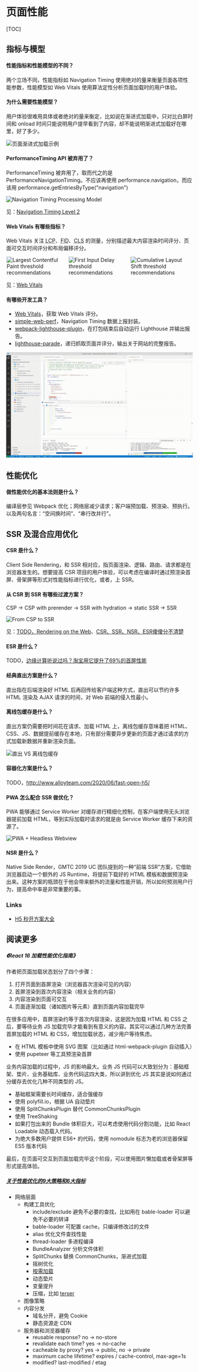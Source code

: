 # 页面性能

[TOC]

## 指标与模型

#### 性能指标和性能模型的不同？

两个立场不同，性能指标如 Navigation Timing 使用绝对的量来衡量页面各项性能参数，性能模型如 Web Vitals 使用算法定性分析页面加载时的用户体验。

#### 为什么需要性能模型？

用户体验很难用具体或者绝对的量来衡定，比如说在渐进式加载中，只对比白屏时间和 onload 时间只能说明用户提早看到了内容，却不能说明渐进式加载好在哪里，好了多少。

![页面渐进式加载示例](https://mgear-image.oss-cn-shanghai.aliyuncs.com/image/other/progressive-rendering.png)

#### PerformanceTiming API 被弃用了？

PerformanceTiming 被弃用了，取而代之的是 PerformanceNavigationTiming。不应该再使用 performance.navigation，而应该用 performance.getEntriesByType("navigation")

![Navigation Timing Processing Model](https://mgear-image.oss-cn-shanghai.aliyuncs.com/image/other/20220628165411.png)

见：[Navigation Timing Level 2](https://www.w3.org/TR/navigation-timing-2/)

#### Web Vitals 有哪些指标？

Web Vitals 关注 <abbr title="Largest Contentful Paint">LCP</abbr>、<abbr title="First Input Delay">FID</abbr>、<abbr title="Cumulative Layout Shift">CLS</abbr> 的测量，分别描述最大内容渲染时间评分、页面可交互时间评分和布局偏移评分。

<div style="display:flex; justify-content:space-evenly;">
  <img src="https://mgear-image.oss-cn-shanghai.aliyuncs.com/image/other/lcp_ux.svg" width="33%" alt="Largest Contentful Paint threshold recommendations">
  <img src="https://mgear-image.oss-cn-shanghai.aliyuncs.com/image/other/fid_ux.svg" width="33%" alt="First Input Delay threshold recommendations">
  <img src="https://mgear-image.oss-cn-shanghai.aliyuncs.com/image/other/cls_ux.svg" width="33%" alt="Cumulative Layout Shift threshold recommendations">
</div>

见：[Web Vitals](https://github.com/GoogleChrome/web-vitals)

#### 有哪些开发工具？

* [Web Vitals](https://github.com/GoogleChrome/web-vitals)，获取 Web Vitals 评分。
* [simple-web-perf](https://github.com/cssmagic/simple-web-perf)，Navigation Timing 数据上报封装。
* [webpack-lighthouse-plugin](https://github.com/Lionad-Morotar/webpack-lighthouse-plugin)，在打包结束后自动运行 Lighthouse 并输出报告。
* [lighthouse-parade](https://github.com/cloudfour/lighthouse-parade)，递归抓取页面并评分，输出关于网站的完整报告。

![webpack-lighthouse-plugin](https://github.com/Lionad-Morotar/webpack-lighthouse-plugin/blob/main/assets/example.gif?raw=true)

## 性能优化

#### 做性能优化的基本法则是什么？

编译层参见 Webpack 优化；网络层减少请求；客户端预加载、预渲染、预执行。以及两句名言：“空间换时间”、“串行改并行”。

## SSR 及混合应用优化

#### CSR 是什么？

Client Side Rendering，和 SSR 相对应，指页面渲染、逻辑、路由、请求都是在浏览器发生的。想要提高 CSR 项目的用户体验，可以考虑在编译时通过预渲染首屏、骨架屏等形式对性能指标进行优化，或者，上 SSR。

#### 从 CSR 到 SSR 有哪些过渡方案？

CSP -> CSP with prerender -> SSR with hydration -> static SSR -> SSR

![From CSP to SSR](https://mgear-image.oss-cn-shanghai.aliyuncs.com/image/other/20220629020645.png)

见：[TODO，Rendering on the Web](https://web.dev/rendering-on-the-web/)、[CSR、SSR、NSR、ESR傻傻分不清楚](https://blog.csdn.net/m0_37411791/article/details/106513195?utm_source=blogxgwz7)

#### ESR 是什么？

TODO，[边缘计算听说过吗？淘宝用它提升了69%的首屏性能](https://juejin.im/post/5ecf90b7f265da76e7651a96)

#### 经典直出方案是什么？

直出指在后端渲染好 HTML 后再回传给客户端这种方式，直出可以节约许多 HTML 渲染及 AJAX 请求的时间，对 Web 前端的侵入性最小。

#### 离线包缓存是什么？

直出方案仍需要把时间花在请求、加载 HTML 上，离线包缓存意味着把 HTML、CSS、JS、数据提前缓存在本地，只有部分需要异步更新的页面才通过请求的方式加载新数据并重新渲染页面。

![直出 VS 离线包缓存](https://mgear-image.oss-cn-shanghai.aliyuncs.com/image/other/20220628233615.png)

#### 容器化方案是什么？

TODO，http://www.alloyteam.com/2020/06/fast-open-h5/

#### PWA 怎么配合 SSR 做优化？

PWA 能够通过 Service Worker 对缓存进行精细化控制，在客户端使用无头浏览器提前加载 HTML，等到实际加载时请求的就是由 Service Worker 缓存下来的资源了。

![PWA + Headless Webview](https://mgear-image.oss-cn-shanghai.aliyuncs.com/image/other/20220628235637.png?w=30)

#### NSR 是什么？

Native Side Render，GMTC 2019 UC 团队提到的一种“前端 SSR”方案，它借助浏览器启动一个额外的 JS Runtime，将提前下载好的 HTML 模板和数据预渲染出来。这种方案的瓶颈在于他会带来额外的流量和性能开销，所以如何预测用户行为，提高命中率是非常重要的事。

### Links

* [H5 秒开方案大全](http://www.alloyteam.com/2019/10/h5-performance-optimize)

## 阅读更多

##### <Link type='h5' to='https://mgear-file.oss-cn-shanghai.aliyuncs.com/React%2016%20%E5%8A%A0%E8%BD%BD%E6%80%A7%E8%83%BD%E4%BC%98%E5%8C%96%E6%8C%87%E5%8D%97.html' source='https://zhuanlan.zhihu.com/p/37148975' >《React 16 加载性能优化指南》</Link>

作者把页面加载状态划分了四个步骤：

1. 打开页面到首屏渲染（浏览器首次渲染可见的内容）
2. 首屏渲染到首次内容渲染（相关业务的内容）
3. 内容渲染到页面可交互
4. 页面逐渐加载（诸如图片等元素）直到页面内容加载完毕

在很多应用中，首屏渲染约等于首次内容渲染，这是因为加载 HTML 和 CSS 之后，要等待业务 JS 加载完毕才能看到有意义的内容。其实可以通过几种方法完善首屏加载的 HTML 和 CSS，增加加载状态，减少用户等待焦虑。

* 在 HTML 模板中使用 SVG 图案（比如通过 html-webpack-plugin 自动插入）
* 使用 pupeteer 等工具预渲染首屏

业务内容加载的过程中，JS 的影响最大。业务 JS 代码可以大致划分为：基础框架、垫片、业务基础库、业务代码这四大类，所以讲到优化 JS 其实是说如何通过分缓存去优化几种不同类型的 JS。

* 基础框架需要长时间缓存，适合强缓存
* 使用 polyfill.io，根据 UA 自动垫片
* 使用 SplitChunksPlugin 替代 CommonChunksPlugin
* 使用 TreeShaking
* 如果打包出来的 Bundle 体积巨大，可以考虑使用代码分割功能，比如 React Loadable 动态载入代码。
* 为绝大多数用户提供 ES6+ 的代码，使用 nomodule 标志为老的浏览器保留 ES5 版本代码

最后，在页面可交互到页面加载完毕这个阶段，可以使用图片懒加载或者骨架屏等形式提高体验。

##### [关于性能优化的9大策略和6大指标](https://juejin.cn/post/6981673766178783262)

* 网络层面
  * 构建工具优化
    * include/exclude 避免不必要的查找，比如用在 bable-loader 可以避免不必要的转译
    * bable-loader 可配置 cache，只编译修改过的文件
    * alias 优化文件查找性能
    * thread-loader 多进程编译
    * BundleAnalyzer 分析文件体积
    * SplitChunks 替换 CommonChunks，渐进式加载
    * 摇树优化
    * [按需加载](/articles/source-code/vuejs/element-ui.html#如何按需载入组件)
    * 动态垫片
    * 变量提升
    * 压缩，比如 [terser](https://webpack.docschina.org/plugins/terser-webpack-plugin/)
  * 图像策略
  * 内容分发
    * 域名分开，避免 Cookie
    * 静态资源走 CDN
  * 服务器和浏览器缓存
    * reusable response? no -> no-store
    * revalidate each time? yes -> no-cache
    * cacheable by proxy? yes -> public, no -> private
    * maximum cache lifetime? expires / cache-control, max-age=1s
    * modified? last-modified / etag


